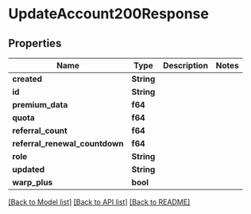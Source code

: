 # UpdateAccount200Response

## Properties

Name | Type | Description | Notes
------------ | ------------- | ------------- | -------------
**created** | **String** |  | 
**id** | **String** |  | 
**premium_data** | **f64** |  | 
**quota** | **f64** |  | 
**referral_count** | **f64** |  | 
**referral_renewal_countdown** | **f64** |  | 
**role** | **String** |  | 
**updated** | **String** |  | 
**warp_plus** | **bool** |  | 

[[Back to Model list]](../README.md#documentation-for-models) [[Back to API list]](../README.md#documentation-for-api-endpoints) [[Back to README]](../README.md)


